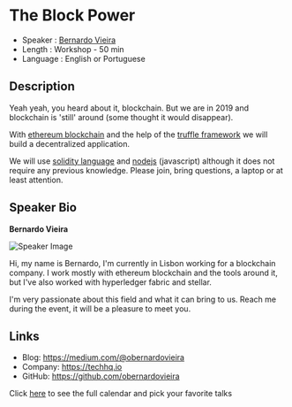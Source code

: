The Block Power
=========================

* Speaker   : [Bernardo Vieira](https://pixels.camp/obernardovieira)
* Length    : Workshop - 50 min
* Language  : English or Portuguese

Description
-----------

Yeah yeah, you heard about it, blockchain. But we are in 2019 and blockchain is 'still' around (some thought it would disappear).

With [ethereum blockchain](https://www.ethereum.org/) and the help of the [truffle framework](https://truffleframework.com/) we will build a decentralized application.

We will use [solidity language](solidity.readthedocs.io) and [nodejs](nodejs.org) (javascript) although it does not require any previous knowledge. Please join, bring questions, a laptop or at least attention.

Speaker Bio
-----------

**Bernardo Vieira**

![Speaker Image](https://raw.githubusercontent.com/PixelsCamp/talks/master/img/bernardo_vieira.jpg)

Hi, my name is Bernardo, I'm currently in Lisbon working for a blockchain company. I work mostly with ethereum blockchain and the tools around it, but I've also worked with hyperledger fabric and stellar.

I'm very passionate about this field and what it can bring to us. Reach me during the event, it will be a pleasure to meet you.

Links
-----

* Blog: https://medium.com/@obernardovieira
* Company: https://techhq.io
* GitHub: https://github.com/obernardovieira

Click [here][1] to see the full calendar and pick your favorite talks

[1]: https://pixels.camp/schedule/
